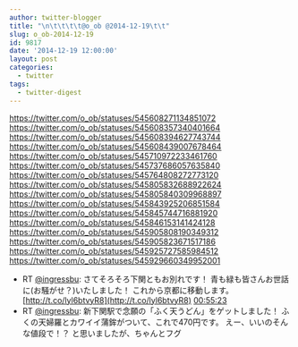 ```yaml
---
author: twitter-blogger
title: "\n\t\t\t\t@o_ob @2014-12-19\t\t"
slug: o_ob-2014-12-19
id: 9817
date: '2014-12-19 12:00:00'
layout: post
categories:
  - twitter
tags:
  - twitter-digest
---
```


https://twitter.com/o_ob/statuses/545608271134851072 https://twitter.com/o_ob/statuses/545608357340401664 https://twitter.com/o_ob/statuses/545608394627743744 https://twitter.com/o_ob/statuses/545608439007678464 https://twitter.com/o_ob/statuses/545710972233461760 https://twitter.com/o_ob/statuses/545737686057635840 https://twitter.com/o_ob/statuses/545764808272773120 https://twitter.com/o_ob/statuses/545805832688922624 https://twitter.com/o_ob/statuses/545805840309968897 https://twitter.com/o_ob/statuses/545843925206851584 https://twitter.com/o_ob/statuses/545845744716881920 https://twitter.com/o_ob/statuses/545846153141424128 https://twitter.com/o_ob/statuses/545905808190349312 https://twitter.com/o_ob/statuses/545905823671517186 https://twitter.com/o_ob/statuses/545925727585984512 https://twitter.com/o_ob/statuses/545929660349952001  

*   RT [@ingressbu](https://twitter.com/ingressbu): さてそろそろ下関ともお別れです！ 青も緑も皆さんお世話に(お騒がせ？)いたしました！ これから京都に移動します。 [http://t.co/lyl6btvyR8](http://t.co/lyl6btvyR8) [00:55:23](https://twitter.com/o_ob/statuses/545608271134851072)
*   RT [@ingressbu](https://twitter.com/ingressbu): 新下関駅で念願の「ふく天うどん」をゲットしました！ ふくの天婦羅とカワイイ蒲鉾がついて、これで470円です。 えー、いいのそんな値段で！？ と思いましたが、ちゃんとフグ